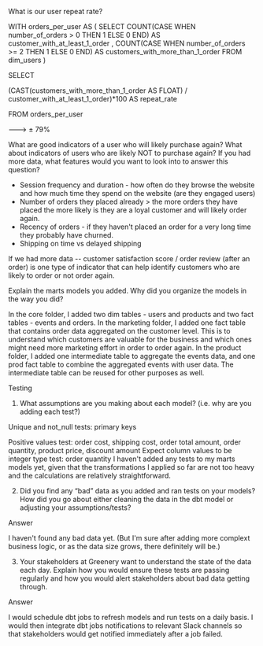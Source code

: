 What is our user repeat rate?

WITH orders_per_user AS (
    SELECT COUNT(CASE WHEN number_of_orders > 0 THEN 1 ELSE 0 END) AS customer_with_at_least_1_order
     , COUNT(CASE WHEN number_of_orders >= 2 THEN 1 ELSE 0 END) AS customers_with_more_than_1_order
    FROM dim_users
)

SELECT 

(CAST(customers_with_more_than_1_order AS FLOAT) / customer_with_at_least_1_order)*100 AS repeat_rate

FROM orders_per_user


---> ± 79%


What are good indicators of a user who will likely purchase again? What about indicators of users who are likely NOT to purchase again? If you had more data, what features would you want to look into to answer this question?

- Session frequency and duration - how often do they browse the website and how much time they spend on the website (are they engaged users)
- Number of orders they placed already > the more orders they have placed the more likely is they are a loyal customer and will likely order again. 
- Recency of orders - if they haven't placed an order for a very long time they probably have churned.
- Shipping on time vs delayed shipping

If we had more data -- customer satisfaction score / order review (after an order) is one type of indicator that can help identify customers who are likely to order or not order again. 

Explain the marts models you added. Why did you organize the models in the way you did?

In the core folder, I added two dim tables - users and products and two fact tables - events and orders. 
In the marketing folder, I added one fact table that contains order data aggregated on the customer level. This is to understand which customers are valuable for the business and which ones might need more marketing effort in order to order again.
In the product folder, I added one intermediate table to aggregate the events data, and one prod fact table to combine the aggregated events with user data. The intermediate table can be reused for other purposes as well.


Testing
1. What assumptions are you making about each model? (i.e. why are you adding each test?)


Unique and not_null tests: primary keys

Positive values test: order cost, shipping cost, order total amount, order quantity, product price, discount amount
Expect column values to be integer type test: order quantity
I haven't added any tests to my marts models yet, given that the transformations I applied so far are not too heavy and the calculations are relatively straightforward.

2. Did you find any “bad” data as you added and ran tests on your models? How did you go about either cleaning the data in the dbt model or adjusting your assumptions/tests?

Answer

I haven't found any bad data yet. (But I'm sure after adding more complext business logic, or as the data size grows, there definitely will be.)

3. Your stakeholders at Greenery want to understand the state of the data each day. Explain how you would ensure these tests are passing regularly and how you would alert stakeholders about bad data getting through.

Answer

I would schedule dbt jobs to refresh models and run tests on a daily basis. I would then integrate dbt jobs notifications to relevant Slack channels so that stakeholders would get notified immediately after a job failed.

